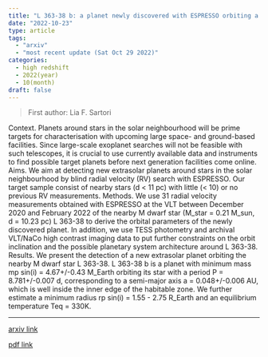 ```yaml
---
title: "L 363-38 b: a planet newly discovered with ESPRESSO orbiting a nearby M dwarf star"
date: "2022-10-23"
type: article
tags:
  - "arxiv"
  - "most recent update (Sat Oct 29 2022)"
categories:
  - high redshift
  - 2022(year)
  - 10(month)
draft: false
---
```


> First author: Lia F. Sartori

 Context. Planets around stars in the solar neighbourhood will be prime
targets for characterisation with upcoming large space- and ground-based
facilities. Since large-scale exoplanet searches will not be feasible with such
telescopes, it is crucial to use currently available data and instruments to
find possible target planets before next generation facilities come online.
  Aims. We aim at detecting new extrasolar planets around stars in the solar
neighbourhood by blind radial velocity (RV) search with ESPRESSO. Our target
sample consist of nearby stars (d < 11 pc) with little (< 10) or no previous RV
measurements.
  Methods. We use 31 radial velocity measurements obtained with ESPRESSO at the
VLT between December 2020 and February 2022 of the nearby M dwarf star (M_star
= 0.21 M_sun, d = 10.23 pc) L 363-38 to derive the orbital parameters of the
newly discovered planet. In addition, we use TESS photometry and archival
VLT/NaCo high contrast imaging data to put further constraints on the orbit
inclination and the possible planetary system architecture around L 363-38.
  Results. We present the detection of a new extrasolar planet orbiting the
nearby M dwarf star L 363-38. L 363-38 b is a planet with minimum mass mp
sin(i) = 4.67+/-0.43 M_Earth orbiting its star with a period P = 8.781+/-0.007
d, corresponding to a semi-major axis a = 0.048+/-0.006 AU, which is well
inside the inner edge of the habitable zone. We further estimate a minimum
radius rp sin(i) = 1.55 - 2.75 R_Earth and an equilibrium temperature Teq =
330K.

---
[arxiv link](http://arxiv.org/abs/2210.12710v1)

[pdf link](http://arxiv.org/pdf/2210.12710v1)